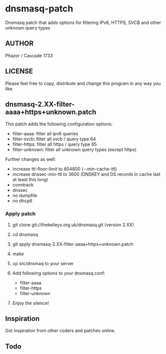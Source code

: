 # dnsmasq-patch
Dnsmasq patch that adds options for filtering IPv6, HTTPS, SVCB and other unknown query types

## AUTHOR

Phazor / Cascade 1733

## LICENSE

Please feel free to copy, distribute and change this program in any way you like.

## dnsmasq-2.XX-filter-aaaa+https+unknown.patch

This patch adds the following configuration options:

- filter-aaaa:      filter all ipv6 queries
- filter-svcb:      filter all svcb / query type 64
- filter-https:     filter all https / query type 65 
- filter-unknown:   filter all unknown query types (except https)

Further changes as well:

- increase ttl-floor-limit to 604800 (--min-cache-ttl)
- increase dnssec-min-ttl to 3600 (DNSKEY and DS records in cache last at least this long)
- conntrack
- dnssec
- no dumpfile
- no dhcp6

### Apply patch

1) git clone git://thekelleys.org.uk/dnsmasq.git (version 2.XX)

2) cd dnsmasq

3) git apply dnsmasq-2.XX-filter-aaaa+https+unknown.patch

4) make

5) cp src/dnsmaq to your server

6) Add following options to your dnsmasq.conf:
    
    - filter-aaaa
    - filter-https
    - filter-unknown

7) Enjoy the silence!

## Inspiration

Got inspiration from other coders and patches online.

## Todo
